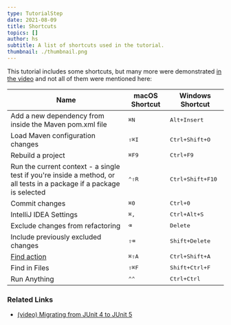 ```yaml
---
type: TutorialStep
date: 2021-08-09
title: Shortcuts
topics: []
author: hs
subtitle: A list of shortcuts used in the tutorial.
thumbnail: ./thumbnail.png
---
```


This tutorial includes some shortcuts, but many more were demonstrated [in the video](https://youtu.be/F8UTTTDtbH0) and not all of them were mentioned here:

| Name                                                                                                                  | macOS Shortcut | Windows Shortcut          |
| --------------------------------------------------------------------------------------------------------------------- | -------------- | ------------------------- |
| Add a new dependency from inside the Maven pom.xml file                                                               | <kbd>⌘N</kbd>  | <kbd>Alt+Insert</kbd>     |
| Load Maven configuration changes                                                                                      | <kbd>⇧⌘I</kbd> | <kbd>Ctrl+Shift+O</kbd>   |
| Rebuild a project                                                                                                     | <kbd>⌘F9</kbd> | <kbd>Ctrl+F9</kbd>        |
| Run the current context - a single test if you're inside a method, or all tests in a package if a package is selected | <kbd>⌃⇧R</kbd> | <kbd>Ctrl+Shift+F10</kbd> |
| Commit changes                                                                                                        | <kbd>⌘0</kbd>  | <kbd>Ctrl+0</kbd>         |
| IntelliJ IDEA Settings                                                                                                | <kbd>⌘,</kbd>  | <kbd>Ctrl+Alt+S</kbd>     |
| Exclude changes from refactoring                                                                                      | <kbd>⌫</kbd>   | <kbd>Delete</kbd>         |
| Include previously excluded changes                                                                                   | <kbd>⇧⌫</kbd>  | <kbd>Shift+Delete</kbd>   |
| [Find action](https://www.jetbrains.com/help/idea/working-with-source-code.html#99e55be9)                             | <kbd>⌘⇧A</kbd> | <kbd>Ctrl+Shift+A</kbd>   |
| Find in Files                                                                                                         | <kbd>⇧⌘F</kbd> | <kbd>Shift+Ctrl+F</kbd>   |
| Run Anything                                                                                                          | <kbd>⌃⌃</kbd>  | <kbd>Ctrl+Ctrl</kbd>      |

### Related Links

- [(video) Migrating from JUnit 4 to JUnit 5](https://www.youtube.com/watch?v=F8UTTTDtbH0)
